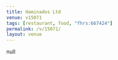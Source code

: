 ```yaml
---
title: Haminados Ltd
venue: v15071
tags: [restaurant, food, "fhrs:667424"]
permalink: /v/15071/
layout: venue
---
```

null